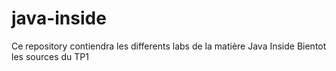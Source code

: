 # java-inside
Ce repository contiendra les differents labs de la matière Java Inside
Bientot les sources du TP1

